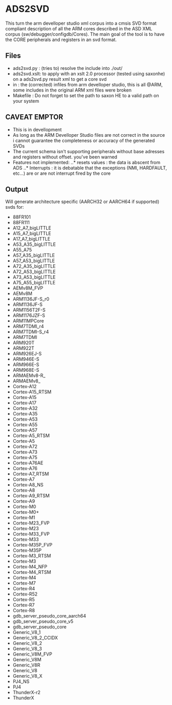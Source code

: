 # ADS2SVD

This turn the arm develloper studio xml corpus into a cmsis SVD format compliant description of all the ARM cores described in the ASD XML corpus (sw/debugger/configdb/Cores).
The main goal of the tool is to have the CORE peripherals and registers in an svd format. 

## Files
* ads2svd.py :
(tries to) resolve the include into ./out/
* ads2svd.xslt:
to apply with an xslt 2.0 processor (tested using saxonhe) on a ads2svd.py result xml to get a core svd
* in : 
the (corrected) infiles from arm develloper studio, this is all @ARM, some includes in the original ARM xml files were broken
* Makefile :
Do not forget to set the  path to saxon HE to a  valid path on your system

## CAVEAT EMPTOR
* This is in devellopment
* As long as the ARM Develloper Studio files are not correct in the source i cannot guarantee the completeness or accuracy of the generated SVDs
* The current schema isn't supporting peripherals without base adresses and registers without offset. you've been warned
* Features not implemented:
..* resets values : the data is abscent from ADS
..* Interrupts : it is debatable that the exceptions (NMI, HARDFAULT, etc...) are or are not interrupt fired by the core

## Output
Will generate architecture specific (AARCH32 or AARCH64 if supported) svds for:
* 88FR101
* 88FR111
* A12_A7_bigLITTLE
* A15_A7_bigLITTLE
* A17_A7_bigLITTLE
* A53_A35_bigLITTLE
* A55_A75
* A57_A35_bigLITTLE
* A57_A53_bigLITTLE
* A72_A35_bigLITTLE
* A72_A53_bigLITTLE
* A73_A53_bigLITTLE
* A75_A55_bigLITTLE
* AEMv8M_FVP
* AEMv8M
* ARM1136JF-S_r0
* ARM1136JF-S
* ARM1156T2F-S
* ARM1176JZF-S
* ARM11MPCore
* ARM7TDMI_r4
* ARM7TDMI-S_r4
* ARM7TDMI
* ARM920T
* ARM922T
* ARM926EJ-S
* ARM946E-S
* ARM966E-S
* ARM968E-S
* ARMAEMv8-R_
* ARMAEMv8_
* Cortex-A12
* Cortex-A15_RTSM
* Cortex-A15
* Cortex-A17
* Cortex-A32
* Cortex-A35
* Cortex-A53
* Cortex-A55
* Cortex-A57
* Cortex-A5_RTSM
* Cortex-A5
* Cortex-A72
* Cortex-A73
* Cortex-A75
* Cortex-A76AE
* Cortex-A76
* Cortex-A7_RTSM
* Cortex-A7
* Cortex-A8_NS
* Cortex-A8
* Cortex-A9_RTSM
* Cortex-A9
* Cortex-M0
* Cortex-M0+
* Cortex-M1
* Cortex-M23_FVP
* Cortex-M23
* Cortex-M33_FVP
* Cortex-M33
* Cortex-M35P_FVP
* Cortex-M35P
* Cortex-M3_RTSM
* Cortex-M3
* Cortex-M4_NFP
* Cortex-M4_RTSM
* Cortex-M4
* Cortex-M7
* Cortex-R4
* Cortex-R52
* Cortex-R5
* Cortex-R7
* Cortex-R8
* gdb_server_pseudo_core_aarch64
* gdb_server_pseudo_core_v5
* gdb_server_pseudo_core
* Generic_V8_1
* Generic_V8_2_CCIDX
* Generic_V8_2
* Generic_V8_3
* Generic_V8M_FVP
* Generic_V8M
* Generic_V8R
* Generic_V8
* Generic_V8_X
* PJ4_NS
* PJ4
* ThunderX-r2
* ThunderX
